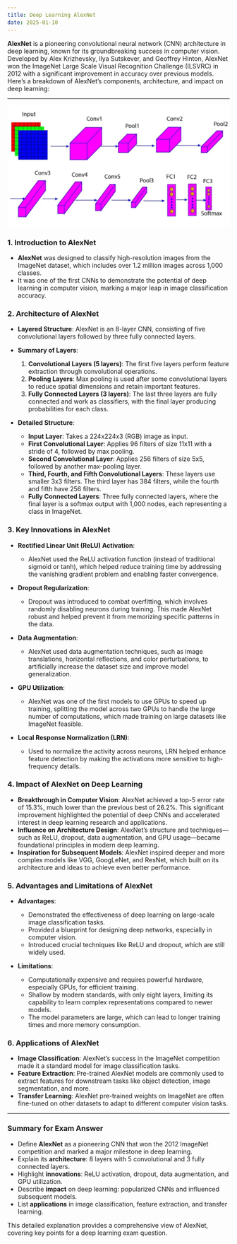 ```yaml
---
title: Deep Learning AlexNet
date: 2025-01-10
---
```


**AlexNet** is a pioneering convolutional neural network (CNN) architecture in deep learning, known for its groundbreaking success in computer vision. Developed by Alex Krizhevsky, Ilya Sutskever, and Geoffrey Hinton, AlexNet won the ImageNet Large Scale Visual Recognition Challenge (ILSVRC) in 2012 with a significant improvement in accuracy over previous models. Here’s a breakdown of AlexNet’s components, architecture, and impact on deep learning:

---
![alt text](Pastedimage20241111202718.png)
### 1. **Introduction to AlexNet**
   - **AlexNet** was designed to classify high-resolution images from the ImageNet dataset, which includes over 1.2 million images across 1,000 classes.
   - It was one of the first CNNs to demonstrate the potential of deep learning in computer vision, marking a major leap in image classification accuracy.

### 2. **Architecture of AlexNet**
   - **Layered Structure**: AlexNet is an 8-layer CNN, consisting of five convolutional layers followed by three fully connected layers.
   - **Summary of Layers**:
     1. **Convolutional Layers (5 layers)**: The first five layers perform feature extraction through convolutional operations.
     2. **Pooling Layers**: Max pooling is used after some convolutional layers to reduce spatial dimensions and retain important features.
     3. **Fully Connected Layers (3 layers)**: The last three layers are fully connected and work as classifiers, with the final layer producing probabilities for each class.

   - **Detailed Structure**:
     - **Input Layer**: Takes a 224x224x3 (RGB) image as input.
     - **First Convolutional Layer**: Applies 96 filters of size 11x11 with a stride of 4, followed by max pooling.
     - **Second Convolutional Layer**: Applies 256 filters of size 5x5, followed by another max-pooling layer.
     - **Third, Fourth, and Fifth Convolutional Layers**: These layers use smaller 3x3 filters. The third layer has 384 filters, while the fourth and fifth have 256 filters.
     - **Fully Connected Layers**: Three fully connected layers, where the final layer is a softmax output with 1,000 nodes, each representing a class in ImageNet.

### 3. **Key Innovations in AlexNet**
   - **Rectified Linear Unit (ReLU) Activation**:
     - AlexNet used the ReLU activation function (instead of traditional sigmoid or tanh), which helped reduce training time by addressing the vanishing gradient problem and enabling faster convergence.

   - **Dropout Regularization**:
     - Dropout was introduced to combat overfitting, which involves randomly disabling neurons during training. This made AlexNet robust and helped prevent it from memorizing specific patterns in the data.

   - **Data Augmentation**:
     - AlexNet used data augmentation techniques, such as image translations, horizontal reflections, and color perturbations, to artificially increase the dataset size and improve model generalization.

   - **GPU Utilization**:
     - AlexNet was one of the first models to use GPUs to speed up training, splitting the model across two GPUs to handle the large number of computations, which made training on large datasets like ImageNet feasible.

   - **Local Response Normalization (LRN)**:
     - Used to normalize the activity across neurons, LRN helped enhance feature detection by making the activations more sensitive to high-frequency details.

### 4. **Impact of AlexNet on Deep Learning**
   - **Breakthrough in Computer Vision**: AlexNet achieved a top-5 error rate of 15.3%, much lower than the previous best of 26.2%. This significant improvement highlighted the potential of deep CNNs and accelerated interest in deep learning research and applications.
   - **Influence on Architecture Design**: AlexNet’s structure and techniques—such as ReLU, dropout, data augmentation, and GPU usage—became foundational principles in modern deep learning.
   - **Inspiration for Subsequent Models**: AlexNet inspired deeper and more complex models like VGG, GoogLeNet, and ResNet, which built on its architecture and ideas to achieve even better performance.

### 5. **Advantages and Limitations of AlexNet**
   - **Advantages**:
     - Demonstrated the effectiveness of deep learning on large-scale image classification tasks.
     - Provided a blueprint for designing deep networks, especially in computer vision.
     - Introduced crucial techniques like ReLU and dropout, which are still widely used.
   
   - **Limitations**:
     - Computationally expensive and requires powerful hardware, especially GPUs, for efficient training.
     - Shallow by modern standards, with only eight layers, limiting its capability to learn complex representations compared to newer models.
     - The model parameters are large, which can lead to longer training times and more memory consumption.

### 6. **Applications of AlexNet**
   - **Image Classification**: AlexNet’s success in the ImageNet competition made it a standard model for image classification tasks.
   - **Feature Extraction**: Pre-trained AlexNet models are commonly used to extract features for downstream tasks like object detection, image segmentation, and more.
   - **Transfer Learning**: AlexNet pre-trained weights on ImageNet are often fine-tuned on other datasets to adapt to different computer vision tasks.

---

### **Summary for Exam Answer**

- Define **AlexNet** as a pioneering CNN that won the 2012 ImageNet competition and marked a major milestone in deep learning.
- Explain its **architecture**: 8 layers with 5 convolutional and 3 fully connected layers.
- Highlight **innovations**: ReLU activation, dropout, data augmentation, and GPU utilization.
- Describe **impact** on deep learning: popularized CNNs and influenced subsequent models.
- List **applications** in image classification, feature extraction, and transfer learning.

This detailed explanation provides a comprehensive view of AlexNet, covering key points for a deep learning exam question.